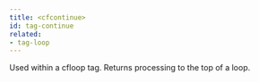 ```yaml
---
title: <cfcontinue>
id: tag-continue
related:
- tag-loop
---
```


Used within a cfloop tag. Returns processing to the top of a loop.